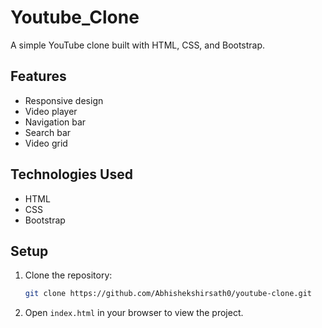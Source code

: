 # Youtube_Clone
A simple YouTube clone built with HTML, CSS, and Bootstrap.
## Features

- Responsive design
- Video player
- Navigation bar
- Search bar
- Video grid

## Technologies Used

- HTML
- CSS
- Bootstrap

## Setup

1. Clone the repository:

    ```bash
    git clone https://github.com/Abhishekshirsath0/youtube-clone.git
    ```

2. Open `index.html` in your browser to view the project.
